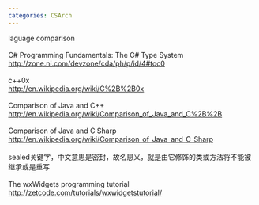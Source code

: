 ```yaml
---
categories: CSArch
---
```

laguage comparison<br /><br />C# Programming Fundamentals: The C# Type System<br />http://zone.ni.com/devzone/cda/ph/p/id/4#toc0<br /><br />c++0x<br />http://en.wikipedia.org/wiki/C%2B%2B0x<br /><br />Comparison of Java and C++<br />http://en.wikipedia.org/wiki/Comparison_of_Java_and_C%2B%2B<br /><br />Comparison of Java and C Sharp<br />http://en.wikipedia.org/wiki/Comparison_of_Java_and_C_Sharp<br /><br />sealed关键字，中文意思是密封，故名思义，就是由它修饰的类或方法将不能被继承或是重写<br /><br />The wxWidgets programming tutorial<br />http://zetcode.com/tutorials/wxwidgetstutorial/<br />